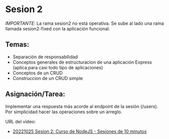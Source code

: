 Sesion 2
=========

*IMPORTANTE*: La rama sesion2 no está operativa. Se sube al lado una rama llamada sesion2-fixed con la aplicación funcional.

Temas:
------
* Separación de responsabilidad
* Conceptos generales de estructuracion de una aplicación Express (aplica para casi todo tipo de aplicaciones)
* Conceptos de un CRUD
* Construccion de un CRUD simple

Asignación/Tarea:
------------------
Implementar una respuesta más acorde al endpoint de la sesión (/users).
Por simplicidad  hacer las operaciones sobre un arreglo.

URL del video:
* [20221025 Sesion 2: Curso de NodeJS - Sesiones de 10 minutos](https://youtu.be/)